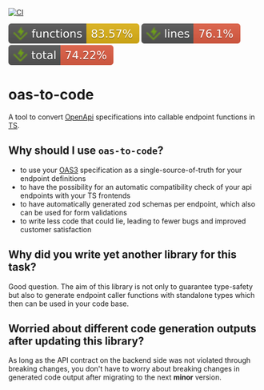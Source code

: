 [![CI](https://github.com/inkognitro/oas-to-code/actions/workflows/ci.yml/badge.svg)](https://github.com/inkognitro/oas-to-code/actions?query=workflow%3Aci)

![Functions](./badges/jest/coverage-functions.svg)
![Lines](./badges/jest/coverage-lines.svg)
![Total](./badges/jest/coverage-total.svg)

# oas-to-code
A tool to convert [OpenApi](https://swagger.io/specification/) specifications into callable endpoint functions in [TS](https://www.typescriptlang.org/).

## Why should I use `oas-to-code`?
- to use your [OAS3](https://swagger.io/specification/) specification as a single-source-of-truth for your endpoint definitions
- to have the possibility for an automatic compatibility check of your api endpoints with your TS frontends
- to have automatically generated zod schemas per endpoint, which also can be used for form validations
- to write less code that could lie, leading to fewer bugs and improved customer satisfaction

## Why did you write yet another library for this task?
Good question. The aim of this library is not only to guarantee type-safety but also to generate
endpoint caller functions with standalone types which then can be used in your code base.

## Worried about different code generation outputs after updating this library?
As long as the API contract on the backend side was not violated through breaking changes,
you don't have to worry about breaking changes in generated code output after migrating to the next **minor** version.
